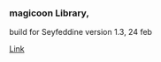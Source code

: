 ### magicoon Library,

build for Seyfeddine
version 1.3, 24 feb

[Link](https://emadbakry.github.io/magicoon/)
